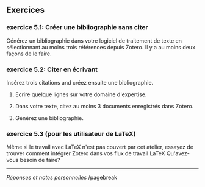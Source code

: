 ## Exercices

### exercice 5.1: Créer une bibliographie sans citer

Générez un bibliographie dans votre logiciel de traitement de texte en sélectionnant au moins trois références depuis Zotero. Il y a au moins deux façons de le faire.

### exercice 5.2: Citer en écrivant

Insérez trois citations and créez ensuite une bibliographie.

1. Ecrire quelque lignes sur votre domaine d'expertise.

1. Dans votre texte, citez au moins 3 documents enregistrés dans Zotero.

1. Générez une bibliographie.


### exercice 5.3 (pour les utilisateur de LaTeX)   

Même si le travail avec LaTeX n'est pas couvert par cet atelier, essayez de trouver comment intégrer Zotero dans vos flux de travail LaTeX
Qu'avez-vous besoin de faire?

---
*Réponses et notes personnelles*
/pagebreak
